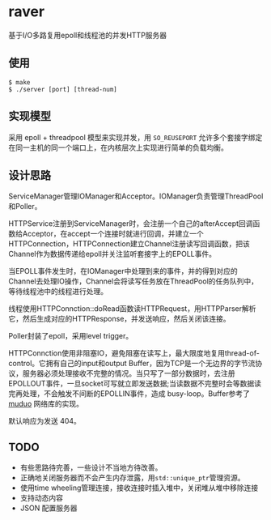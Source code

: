 # raver

基于I/O多路复用epoll和线程池的并发HTTP服务器

## 使用

```
$ make
$ ./server [port] [thread-num]
```

## 实现模型

采用 epoll + threadpool 模型来实现并发，用 `SO_REUSEPORT` 允许多个套接字绑定在同一主机的同一个端口上，在内核层次上实现进行简单的负载均衡。

## 设计思路

ServiceManager管理IOManager和Acceptor。IOManager负责管理ThreadPool和Poller。

HTTPService注册到ServiceManager时，会注册一个自己的afterAccept回调函数给Acceptor，在accept一个连接时就进行回调，并建立一个HTTPConnection，HTTPConnection建立Channel注册读写回调函数，把该Channel作为数据传递给epoll并关注监听套接字上的EPOLL事件。

当EPOLL事件发生时，在IOManager中处理到来的事件，并的得到对应的Channel去处理IO操作，Channel会将读写任务放在ThreadPool的任务队列中，等待线程池中的线程进行处理。

线程使用HTTPConnction::doRead函数读HTTPRequest，用HTTPParser解析它，然后生成对应的HTTPResponse，并发送响应，然后关闭该连接。

Poller封装了epoll，采用level trigger。

HTTPConnction使用非阻塞IO，避免阻塞在读写上，最大限度地复用thread-of-control。它拥有自己的input和output Buffer，因为TCP是一个无边界的字节流协议，服务器必须处理接收不完整的情况。当只写了一部分数据时，去注册EPOLLOUT事件，一旦socket可写就立即发送数据;当读数据不完整时会等数据读完再处理，不会触发不间断的EPOLLIN事件，造成 busy-loop。Buffer参考了[muduo](https://github.com/chenshuo/muduo) 网络库的实现。

默认响应为发送 404。

## TODO

- 有些思路待完善，一些设计不当地方待改善。
- 正确地关闭服务器而不会产生内存泄露，用`std::unique_ptr`管理资源。
- 使用time wheeling管理连接，接收连接时插入堆中，关闭堆从堆中移除连接
- 支持动态内容
- JSON 配置服务器

